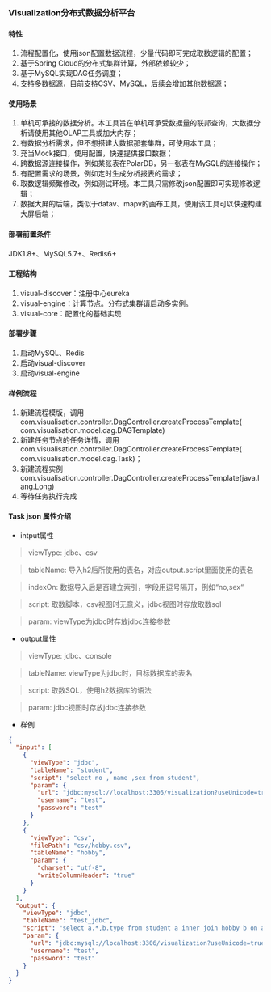 ### Visualization分布式数据分析平台

#### 特性

1. 流程配置化，使用json配置数据流程，少量代码即可完成取数逻辑的配置；
2. 基于Spring Cloud的分布式集群计算，外部依赖较少；
3. 基于MySQL实现DAG任务调度；
4. 支持多数据源，目前支持CSV、MySQL，后续会增加其他数据源；

#### 使用场景

1. 单机可承接的数据分析。本工具旨在单机可承受数据量的联邦查询，大数据分析请使用其他OLAP工具或加大内存；
2. 有数据分析需求，但不想搭建大数据那套集群，可使用本工具；
3. 充当Mock接口，使用配置，快速提供接口数据；
4. 跨数据源连接操作，例如某张表在PolarDB，另一张表在MySQL的连接操作；
5. 有配置需求的场景，例如定时生成分析报表的需求；
6. 取数逻辑频繁修改，例如测试环境。本工具只需修改json配置即可实现修改逻辑；
7. 数据大屏的后端，类似于datav、mapv的画布工具，使用该工具可以快速构建大屏后端；

#### 部署前置条件

JDK1.8+、MySQL5.7+、Redis6+

#### 工程结构

1. visual-discover：注册中心eureka
2. visual-engine：计算节点。分布式集群请启动多实例。
3. visual-core：配置化的基础实现

#### 部署步骤

1. 启动MySQL、Redis
2. 启动visual-discover
3. 启动visual-engine

#### 样例流程

1. 新建流程模版，调用com.visualisation.controller.DagController.createProcessTemplate(
   com.visualisation.model.dag.DAGTemplate)
2. 新建任务节点的任务详情，调用com.visualisation.controller.DagController.createProcessTemplate(
   com.visualisation.model.dag.Task)；
3. 新建流程实例com.visualisation.controller.DagController.createProcessTemplate(java.lang.Long)
4. 等待任务执行完成

#### Task json 属性介绍

+ intput属性

> viewType: jdbc、csv

> tableName: 导入h2后所使用的表名，对应output.script里面使用的表名

> indexOn: 数据导入后是否建立索引，字段用逗号隔开，例如“no,sex“

> script: 取数脚本，csv视图时无意义，jdbc视图时存放取数sql

> param: viewType为jdbc时存放jdbc连接参数

+ output属性

> viewType: jdbc、console

> tableName: viewType为jdbc时，目标数据库的表名

> script: 取数SQL，使用h2数据库的语法

> param: jdbc视图时存放jdbc连接参数

+ 样例

```json
{
  "input": [
    {
      "viewType": "jdbc",
      "tableName": "student",
      "script": "select no , name ,sex from student",
      "param": {
        "url": "jdbc:mysql://localhost:3306/visualization?useUnicode=true&characterEncoding=utf8",
        "username": "test",
        "password": "test"
      }
    },
    {
      "viewType": "csv",
      "filePath": "csv/hobby.csv",
      "tableName": "hobby",
      "param": {
        "charset": "utf-8",
        "writeColumnHeader": "true"
      }
    }
  ],
  "output": {
    "viewType": "jdbc",
    "tableName": "test_jdbc",
    "script": "select a.*,b.type from student a inner join hobby b on a.no = b.no",
    "param": {
      "url": "jdbc:mysql://localhost:3306/visualization?useUnicode=true&characterEncoding=utf8",
      "username": "test",
      "password": "test"
    }
  }
}
```
